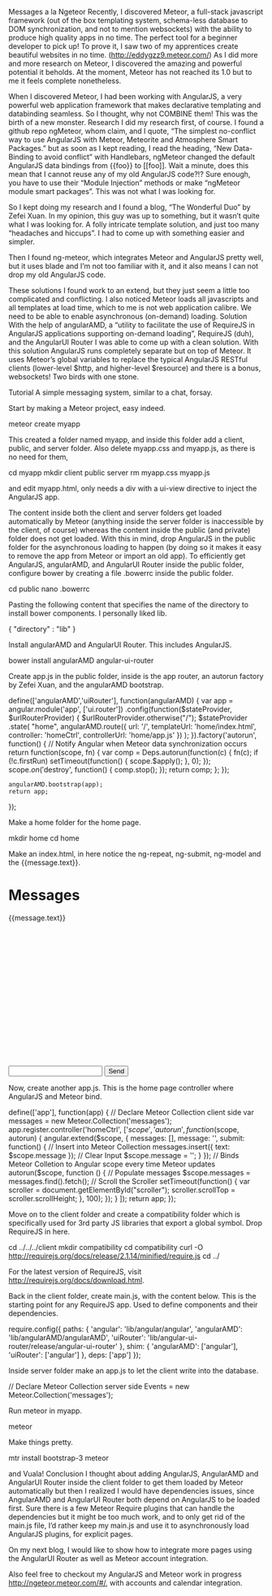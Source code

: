 Messages a la Ngeteor
Recently, I discovered Meteor, a full-stack javascript framework (out of the box templating system, schema-less database to DOM synchronization, and not to mention websockets) with the ability to produce high quality apps in no time. The perfect tool for a beginner developer to pick up! To prove it, I saw two of my apprentices create beautiful websites in no time. (http://eddygzz9.meteor.com/)  As I did more and more research on Meteor, I discovered the amazing and powerful potential it beholds. At the moment, Meteor has not reached its 1.0 but to me it feels complete nonetheless. 

When I discovered Meteor, I had been working with AngularJS, a very powerful web application framework that makes declarative templating and databinding seamless. So I thought, why not COMBINE them! This was the birth of a new monster.
Research
I did my research first, of course. I found a github repo ngMeteor, whom claim, and I quote, “The simplest no-conflict way to use AngularJS with Meteor, Meteorite and Atmosphere Smart Packages.” but as soon as I kept reading, I read the heading, “New Data-Binding to avoid conflict” with Handlebars, ngMeteor changed the default AngularJS data bindings from {{foo}} to [[foo]]. Wait a minute, does this mean that I cannot reuse any of my old AngularJS code?!? Sure enough, you have to use their “Module Injection” methods or make “ngMeteor module smart packages”.  This was not what I was looking for.


So I kept doing my research and I found a blog, “The Wonderful Duo” by Zefei Xuan. In my opinion, this guy was up to something, but it wasn’t quite what I was looking for. A folly intricate template solution, and just too many “headaches and hiccups”. I had to come up with something easier and simpler.

Then I found ng-meteor, which integrates Meteor and AngularJS pretty well, but it uses blade and I’m not too familiar with it, and it also means I can not drop my old AngularJS code.

These solutions I found work to an extend, but they just seem a little too complicated and conflicting. I also noticed Meteor loads all javascripts and all templates at load time, which to me is not web application calibre. We need to be able to enable asynchronous (on-demand) loading.
Solution
With the help of angularAMD, a “utility to facilitate the use of RequireJS in AngularJS applications supporting on-demand loading”, RequireJS (duh), and the AngularUI Router I was able to come up with a clean solution. With this solution AngularJS runs completely separate but on top of Meteor. It uses Meteor’s global variables to replace the typical AngularJS RESTful clients (lower-level $http, and higher-level $resource) and there is a bonus, websockets! Two birds with one stone.

Tutorial
A simple messaging system, similar to a chat, forsay. 

Start by making a Meteor project, easy indeed.

meteor create myapp

This created a folder named myapp, and inside this folder add a client, public, and server folder. Also delete myapp.css and myapp.js, as there is no need for them, 

cd myapp
mkdir client public server
rm myapp.css myapp.js

and edit myapp.html, only needs a div with a ui-view directive to inject the AngularJS app.

<head>
  <title>myapp</title>
</head>

<body>
  <div ui-view class="container-fluid"></div>
</body>

The content inside both the client and server folders get loaded automatically by Meteor (anything inside the server folder is inaccessible by the client, of course) whereas the content inside the public (and private) folder does not get loaded. With this in mind, drop AngularJS in the public folder for the asynchronous loading to happen (by doing so it makes it easy to remove the app from Meteor or import an old app). To efficiently get AngularJS, angularAMD, and AngularUI Router inside the public folder, configure bower by creating a file .bowerrc inside the public folder.

cd public
nano .bowerrc

Pasting the following content that specifies the name of the directory to install bower components. I personally liked lib. 

{
    "directory" : "lib"
}

Install angularAMD and AngularUI Router. This includes AngularJS.

bower install angularAMD angular-ui-router

Create app.js in the public folder, inside is the app router, an autorun factory by Zefei Xuan, and the angularAMD bootstrap. 

define(['angularAMD','uiRouter'], function(angularAMD) {
    var app = angular.module('app', ['ui.router'])
        .config(function($stateProvider, $urlRouterProvider) {
            $urlRouterProvider.otherwise("/");
            $stateProvider
                .state(
                    "home",
                    angularAMD.route({
                        url: '/',
                        templateUrl: 'home/index.html',
                        controller: 'homeCtrl',
                        controllerUrl: 'home/app.js'
                    })
            );
        }).factory('autorun', function() {
            // Notify Angular when Meteor data synchronization occurs
            return function(scope, fn) {
                var comp = Deps.autorun(function(c) {
                    fn(c);
                    if (!c.firstRun) setTimeout(function() {
                        scope.$apply();
                    }, 0);
                });
                scope.$on('$destroy', function() {
                    comp.stop();
                });
                return comp;
            };
        });
    
    angularAMD.bootstrap(app);
    return app;
});

Make a home folder for the home page.
 
mkdir home
cd home

Make an index.html, in here notice the ng-repeat, ng-submit, ng-model and the {{message.text}}.

<div class="page-header">
    <h1>Messages</h1>
</div>
<div id="scroller" class="well" style="height: 300px; overflow-y: scroll;">
    <div class="alert alert-info" ng-repeat="message in messages">{{message.text}}</div>
</div>
<form ng-submit="submit()">
    <div class="input-group">
        <input type="text" class="form-control" ng-model="message"/>
        <span class="input-group-btn">
            <button type="submit" class="btn btn-default">Send</button>
        </span>
    </div>
</form>



Now, create another app.js. This is the home page controller where AngularJS and Meteor bind.

define(['app'], function(app) {
    // Declare Meteor Collection client side
    var messages = new Meteor.Collection('messages');
    app.register.controller('homeCtrl', ['$scope', 'autorun',
        function($scope, autorun) {
            angular.extend($scope, {
                messages: [],
                message: '',
                submit: function() {
                    // Insert into Meteor Collection
                    messages.insert({
                        text: $scope.message
                    });
                    // Clear Input
                    $scope.message = '';
                }
            });
            // Binds Meteor Colletion to Angular scope every time Meteor updates 
            autorun($scope, function () {
                // Populate messages
                $scope.messages = messages.find().fetch();
                // Scroll the Scroller
                setTimeout(function() {
                    var scroller = document.getElementById("scroller");
                    scroller.scrollTop = scroller.scrollHeight;
                }, 100);
            });
         }
    ]);
    return app;
});
      

Move on to the client folder and create a compatibility folder which is specifically used for 3rd party JS libraries that export a global symbol. Drop RequireJS in here.

cd ../../../client
mkdir compatibility
cd compatibility
curl -O http://requirejs.org/docs/release/2.1.14/minified/require.js
cd ../

For the latest version of RequireJS, visit http://requirejs.org/docs/download.html.

 Back in the client folder, create main.js, with the content below. This is the starting point for any RequireJS app. Used to define components and their dependencies. 

require.config({
    paths: {
        'angular': 'lib/angular/angular',
        'angularAMD': 'lib/angularAMD/angularAMD',
        'uiRouter': 'lib/angular-ui-router/release/angular-ui-router'
    },
    shim: {
        'angularAMD': ['angular'],
        'uiRouter': ['angular']
    },
    deps: ['app']
});

Inside server folder make an app.js to let the client write into the database.

// Declare Meteor Collection server side
Events = new Meteor.Collection('messages');

Run meteor in myapp.

meteor

Make things pretty.

mtr install bootstrap-3
meteor

and Vuala!
Conclusion
I thought about adding AngularJS, AngularAMD and AngularUI Router inside the client folder to get them loaded by Meteor automatically but then I realized I would have dependencies issues, since AngularAMD and AngularUI Router both depend on AngularJS to be loaded first. Sure there is a few Meteor Require plugins that can handle the dependencies but it might be too much work, and to only get rid of the main.js file, I’d rather keep my main.js and use it to asynchronously load AngularJS plugins, for explicit pages. 

On my next blog, I would like to show how to integrate more pages using the AngularUI Router as well as Meteor account integration.

Also feel free to checkout my AngularJS and Meteor work in progress http://ngeteor.meteor.com/#/, with accounts and calendar integration.

